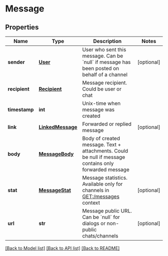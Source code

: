 # Message

## Properties
Name | Type | Description | Notes
------------ | ------------- | ------------- | -------------
**sender** | [**User**](User.md) | User who sent this message. Can be &#x60;null&#x60; if message has been posted on behalf of a channel | [optional] 
**recipient** | [**Recipient**](Recipient.md) | Message recipient. Could be user or chat | 
**timestamp** | **int** | Unix-time when message was created | 
**link** | [**LinkedMessage**](LinkedMessage.md) | Forwarded or replied message | [optional] 
**body** | [**MessageBody**](MessageBody.md) | Body of created message. Text + attachments. Could be null if message contains only forwarded message | 
**stat** | [**MessageStat**](MessageStat.md) | Message statistics. Available only for channels in [GET:/messages](#operation/getMessages) context | [optional] 
**url** | **str** | Message public URL. Can be &#x60;null&#x60; for dialogs or non-public chats/channels | [optional] 

[[Back to Model list]](../README.md#documentation-for-models) [[Back to API list]](../README.md#documentation-for-api-endpoints) [[Back to README]](../README.md)


